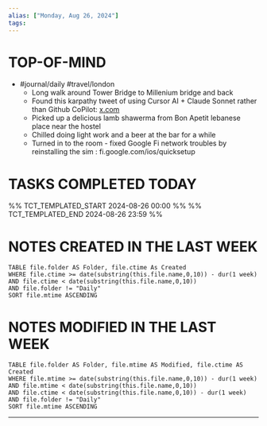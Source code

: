 ```yaml
---
alias: ["Monday, Aug 26, 2024"]
tags: 
---
```



# TOP-OF-MIND
- #journal/daily #travel/london 
	- Long walk around Tower Bridge to Millenium bridge and back
	- Found this karpathy tweet of using Cursor AI + Claude Sonnet rather than Github CoPilot: [x.com](https://x.com/karpathy/status/1827148812168871986)
	- Picked up a delicious lamb shawerma from Bon Apetit lebanese place near the hostel
	- Chilled doing light work and a beer at the bar for a while
	- Turned in to the room - fixed Google Fi network troubles by reinstalling the sim : fi.google.com/ios/quicksetup

# TASKS COMPLETED TODAY
%% TCT_TEMPLATED_START 2024-08-26 00:00 %%
%% TCT_TEMPLATED_END 2024-08-26 23:59 %%


# NOTES CREATED IN THE LAST WEEK
``` dataview
TABLE file.folder AS Folder, file.ctime As Created
WHERE file.ctime >= date(substring(this.file.name,0,10)) - dur(1 week) 
AND file.ctime < date(substring(this.file.name,0,10)) 
AND file.folder != "Daily"
SORT file.mtime ASCENDING
```

# NOTES MODIFIED IN THE LAST WEEK
``` dataview
TABLE file.folder AS Folder, file.mtime AS Modified, file.ctime AS Created
WHERE file.mtime >= date(substring(this.file.name,0,10)) - dur(1 week)
AND file.mtime < date(substring(this.file.name,0,10))
AND file.ctime < date(substring(this.file.name,0,10)) - dur(1 week)
AND file.folder != "Daily"
SORT file.mtime ASCENDING
```
---
